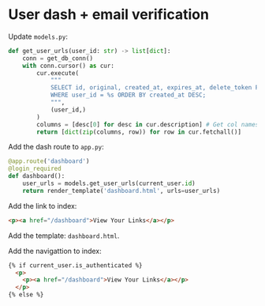 # User dash + email verification

Update `models.py`:

```py
def get_user_urls(user_id: str) -> list[dict]:
    conn = get_db_conn()
    with conn.cursor() as cur: 
        cur.execute(
            """
            SELECT id, original, created_at, expires_at, delete_token FROM urls 
            WHERE user_id = %s ORDER BY created_at DESC;
            """,
            (user_id,)
        )
        columns = [desc[0] for desc in cur.description] # Get col names 
        return [dict(zip(columns, row)) for row in cur.fetchall()]
```

Add the dash route to `app.py`:  
```py   
@app.route('dashboard')
@login_required
def dashboard(): 
    user_urls = models.get_user_urls(current_user.id)
    return render_template('dashboard.html', urls=user_urls)
```  
Add the link to index: 
```html
<p><a href="/dashboard">View Your Links</a></p>
```
Add the template: `dashboard.html`. 

Add the navigattion to index:  
```html 
{% if current_user.is_authenticated %}
  <p>
    <p><a href="/dashboard">View Your Links</a></p>
  </p>
{% else %}
```  
